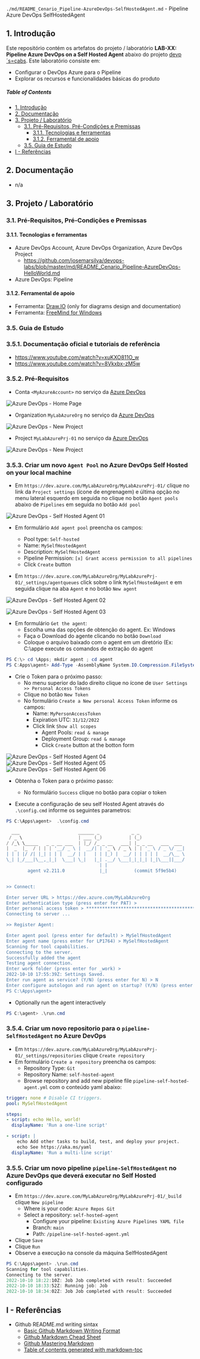 `./md/README_Cenario_Pipeline-AzureDevOps-SelfHostedAgent.md` - Pipeline Azure DevOps SelfHostedAgent

## 1. Introdução

Este repositório contém os artefatos do projeto / laboratório **LAB-XX: Pipeline Azure DevOps on a Self Hosted Agent** abaixo do projeto [devp´s=çabs](../README.md). Este laboratório consiste em:
* Configurar o DevOps Azure para o Pipeline
* Explorar os recursos e funcionalidades básicas do produto

##### Table of Contents  
- [1. Introdução](#1-introdução)
- [2. Documentação](#2-documentação)
- [3. Projeto / Laboratório](#3-projeto--laboratório)
  * [3.1. Pré-Requisitos, Pré-Condições e Premissas](#31-pré-requisitos-pré-condições-e-premissas)
    + [3.1.1. Tecnologias e ferramentas](#311-tecnologias-e-ferramentas)
    + [3.1.2. Ferramental de apoio](#312-ferramental-de-apoio)
  * [3.5. Guia de Estudo](#35-guia-de-estudo)
- [I - Referências](#i---referências)



## 2. Documentação

* n/a


## 3. Projeto / Laboratório

### 3.1. Pré-Requisitos, Pré-Condições e Premissas

#### 3.1.1. Tecnologias e ferramentas

* Azure DevOps Account, Azure DevOps Organization, Azure DevOps Project
  * https://github.com/josemarsilva/devops-labs/blob/master/md/README_Cenario_Pipeline-AzureDevOps-HelloWorld.md
* Azure DevOps: Pipeline

#### 3.1.2. Ferramental de apoio

* Ferramenta: [Draw.IO](https://app.diagrams.net/) (only for diagrams design and documentation)
* Ferramenta: [FreeMind for Windows](https://freemind.br.uptodown.com/windows)


### 3.5. Guia de Estudo

### 3.5.1. Documentação oficial e tutoriais de referência

* https://www.youtube.com/watch?v=xuKXO811O_w
* https://www.youtube.com/watch?v=8Vkxbx-zM5w

### 3.5.2. Pré-Requisitos

* Conta `<MyAzureAccount>` no serviço da [Azure DevOps](https://dev.azure.com/)

![Azure DevOps - Home Page](images/azure-devops-pipeline-01.png)

* Organization `MyLabAzureOrg` no serviço da [Azure DevOps](https://dev.azure.com/)

![Azure DevOps - New Project](images/azure-devops-pipeline-04.png)

* Project `MyLabAzurePrj-01` no serviço da [Azure DevOps](https://dev.azure.com/)

![Azure DevOps - New Project](images/azure-devops-pipeline-05.png)


### 3.5.3. Criar um novo `Agent Pool` no Azure DevOps Self Hosted on your local machine

* Em `https://dev.azure.com/MyLabAzureOrg/MyLabAzurePrj-01/` clique no link da `Project settings` (ícone de engrenagem) e última opção no menu lateral esquerdo em seguida no clique no botão `Agent pools` abaixo de `Pipelines` em seguida no botão `Add pool`

![Azure DevOps - Self Hosted Agent 01](azure-devops-selfhostedagent-01.png)

* Em formulário `Add agent pool` preencha os campos:
  * Pool type: `Self-hosted`
  * Name: `MySelfHostedAgent`
  * Description: `MySelfHostedAgent`
  * Pipeline Permission: `[x] Grant access permission to all pipelines`
  * Click `Create` button

* Em `https://dev.azure.com/MyLabAzureOrg/MyLabAzurePrj-01/_settings/agentqueues` click sobre o link `MySelfHostedAgent` e em seguida clique na aba `Agent` e no botão `New agent`

![Azure DevOps - Self Hosted Agent 02](azure-devops-selfhostedagent-02.png)

![Azure DevOps - Self Hosted Agent 03](azure-devops-selfhostedagent-03.png)


* Em formulário `Get the agent`:
  * Escolha uma das opções de obtenção do agent. Ex: Windows
  * Faça o Download do agente clicando no botão `Download`
  * Coloque o arquivo baixado com o agent em um diretório (Ex: C:\appe execute os comandos de extração do agent

```powershell
PS C:\> cd \Apps; mkdir agent ; cd agent
PS C:Apps\agent> Add-Type -AssemblyName System.IO.Compression.FileSystem ; [System.IO.Compression.ZipFile]::ExtractToDirectory("$HOME\Downloads\vsts-agent-win-x64-2.211.0.zip", "$PWD")
```

* Crie o Token para o próximo passo:
  * No menu superior do lado direito clique no ícone de `User Settings >> Personal Access Tokens`
  * Clique no botão `New Token`
  * No formulário `Create a New personal Access Token` informe os campos:
    * Name: `MyPersonAccessToken`
	* Expiration UTC: `31/12/2022`
	* Click link `Show all scopes`
	  * Agent Pools: `read & manage`
	  * Deployment Group: `read & manage`
	  * Click `Create` button at the botton form

![Azure DevOps - Self Hosted Agent 04](azure-devops-selfhostedagent-04.png)
![Azure DevOps - Self Hosted Agent 05](azure-devops-selfhostedagent-05.png)
![Azure DevOps - Self Hosted Agent 06](azure-devops-selfhostedagent-06.png)


* Obtenha o Token para o próximo passo:
  * No formulário `Success` clique no botão para copiar o token

* Execute a configuração de seu self Hosted Agent através do  `.\config.cmd` informe os seguintes parametros:

```powershell
PS C:\Apps\agent>  .\config.cmd

  ___                      ______ _            _ _
 / _ \                     | ___ (_)          | (_)
/ /_\ \_____   _ _ __ ___  | |_/ /_ _ __   ___| |_ _ __   ___  ___
|  _  |_  / | | | '__/ _ \ |  __/| | '_ \ / _ \ | | '_ \ / _ \/ __|
| | | |/ /| |_| | | |  __/ | |   | | |_) |  __/ | | | | |  __/\__ \
\_| |_/___|\__,_|_|  \___| \_|   |_| .__/ \___|_|_|_| |_|\___||___/
                                   | |
        agent v2.211.0             |_|          (commit 5f9e5b4)


>> Connect:

Enter server URL > https://dev.azure.com/MyLabAzureOrg
Enter authentication type (press enter for PAT) >
Enter personal access token > ****************************************************
Connecting to server ...

>> Register Agent:

Enter agent pool (press enter for default) > MySelfHostedAgent
Enter agent name (press enter for LP1764) > MySelfHostedAgent
Scanning for tool capabilities.
Connecting to the server.
Successfully added the agent
Testing agent connection.
Enter work folder (press enter for _work) >
2022-10-10 17:55:39Z: Settings Saved.
Enter run agent as service? (Y/N) (press enter for N) > N
Enter configure autologon and run agent on startup? (Y/N) (press enter for N) >
PS C:\Apps\agent>
```
  
* Optionally run the agent interactively

```powershell
PS C:\agent> .\run.cmd
```

### 3.5.4. Criar um novo repositorio para o `pipeline-SelfHostedAgent` no Azure DevOps

* Em `https://dev.azure.com/MyLabAzureOrg/MyLabAzurePrj-01/_settings/repositories` clique `Create repository`
* Em formulário `Create a repository` preencha os campos:
    * Repository Type: `Git`
	* Repository Name: `self-hosted-agent`
	* Browse repository and add new pipeline file `pipeline-self-hosted-agent.yml` com o conteúdo yaml abaixo:

```yaml
trigger: none # Disable CI triggers.
pool: MySelfHostedAgent

steps:
- script: echo Hello, world!
  displayName: 'Run a one-line script'

- script: |
    echo Add other tasks to build, test, and deploy your project.
    echo See https://aka.ms/yaml
  displayName: 'Run a multi-line script'
```


### 3.5.5. Criar um novo pipeline `pipeline-SelfHostedAgent` no Azure DevOps que deverá executar no Self Hosted configurado

* Em `https://dev.azure.com/MyLabAzureOrg/MyLabAzurePrj-01/_build` clique `New pipeline`
  * Where is your code: `Azure Repos Git`
  * Select a repository: `self-hosted-agent`
    * Configure your pipeline: `Existing Azure Pipelines YAML file`
	* Branch: `main`
	* Path: `/pipeline-self-hosted-agent.yml`
* Clique `Save`
* Clique `Run`
* Observe a execução na console da máquina SelfHostedAgent

```powershell
PS C:\Apps\agent> .\run.cmd
Scanning for tool capabilities.
Connecting to the server.
2022-10-10 18:22:10Z: Job Job completed with result: Succeeded
2022-10-10 18:33:52Z: Running job: Job
2022-10-10 18:34:02Z: Job Job completed with result: Succeeded
```


## I - Referências

* Github README.md writing sintax
  * [Basic Github Markdown Writing Format](https://docs.github.com/pt/free-pro-team@latest/github/writing-on-github/basic-writing-and-formatting-syntax)  
  * [Github Markdown Chead Sheet](https://guides.github.com/pdfs/markdown-cheatsheet-online.pdf)
  * [Github Mastering Markdown](https://guides.github.com/features/mastering-markdown/#what)
  * [Table of contents generated with markdown-toc](http://ecotrust-canada.github.io/markdown-toc/)

